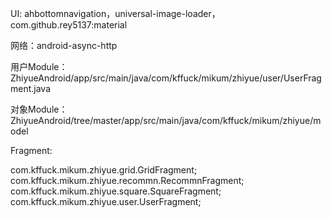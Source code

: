UI: ahbottomnavigation，universal-image-loader，com.github.rey5137:material

网络：android-async-http

用户Module：ZhiyueAndroid/app/src/main/java/com/kffuck/mikum/zhiyue/user/UserFragment.java

对象Module：ZhiyueAndroid/tree/master/app/src/main/java/com/kffuck/mikum/zhiyue/model

Fragment: 

com.kffuck.mikum.zhiyue.grid.GridFragment;
com.kffuck.mikum.zhiyue.recommn.RecommnFragment;
com.kffuck.mikum.zhiyue.square.SquareFragment;
com.kffuck.mikum.zhiyue.user.UserFragment;
